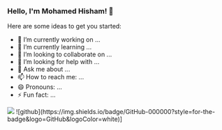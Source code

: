 ### Hello, I'm Mohamed Hisham! 👋




Here are some ideas to get you started:

- 🔭 I’m currently working on ...
- 🌱 I’m currently learning ...
- 👯 I’m looking to collaborate on ...
- 🤔 I’m looking for help with ...
- 💬 Ask me about ...
- 📫 How to reach me: ...
- 😄 Pronouns: ...
- ⚡ Fun fact: ...
<img src="https://github-readme-stats.vercel.app/api?username=mohamedhesham840&&show_icons=true&title_color=ffffff&icon_color=bb2acf&text_color=daf7dc&bg_color=151515">
![github](https://img.shields.io/badge/GitHub-000000?style=for-the-badge&logo=GitHub&logoColor=white)]
